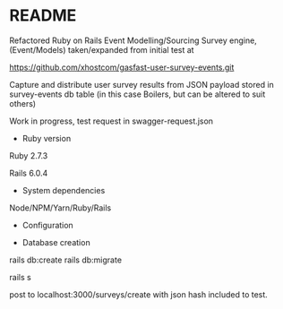 # README

Refactored Ruby on Rails Event Modelling/Sourcing Survey engine, (Event/Models) taken/expanded from initial test at

https://github.com/xhostcom/gasfast-user-survey-events.git

Capture and distribute user survey results from JSON payload stored in survey-events db table (in this case Boilers, but can be altered to suit others)

Work in progress, test request in swagger-request.json

* Ruby version

Ruby 2.7.3

Rails 6.0.4

* System dependencies

Node/NPM/Yarn/Ruby/Rails

* Configuration

* Database creation

rails db:create
rails db:migrate

rails s

post to localhost:3000/surveys/create    with json hash included to test.


